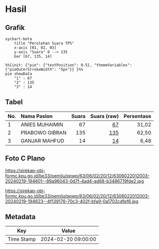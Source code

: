# Hasil

## Grafik

```mermaid
xychart-beta
    title "Perolehan Suara TPS"
    x-axis [01, 02, 03]
    y-axis "Suara" 0 --> 135
    bar [67, 135, 14]
```

```mermaid
%%{init: {"pie": {"textPosition": 0.5}, "themeVariables": {"pieOuterStrokeWidth": "5px"}} }%%
pie showData
    "1" : 67
    "2" : 135
    "3" : 14
```

## Tabel

| No. | Nama Paslon    | Suara | Suara (raw) | Persentase |
|:--- |:-------------- | -----:| -----------:| ----------:|
| 1   | ANIES MUHAIMIN | 67    | [67][p-1]   | 31,02      |
| 2   | PRABOWO GIBRAN | 135   | [135][p-2]  | 62,50      |
| 3   | GANJAR MAHFUD  | 14    | [14][p-3]   | 6,48       |


[p-1]: https://github.com/gigit-pemilu/pemilu-2024/blob/main/pilpres/hitung-suara/sub/63-kalimantan-selatan/sub/06-hulu-sungai-selatan/sub/02-padang-batung/sub/2012-madang/sub/003-tps/sub/paslon-1.txt
[p-2]: https://github.com/gigit-pemilu/pemilu-2024/blob/main/pilpres/hitung-suara/sub/63-kalimantan-selatan/sub/06-hulu-sungai-selatan/sub/02-padang-batung/sub/2012-madang/sub/003-tps/sub/paslon-2.txt
[p-3]: https://github.com/gigit-pemilu/pemilu-2024/blob/main/pilpres/hitung-suara/sub/63-kalimantan-selatan/sub/06-hulu-sungai-selatan/sub/02-padang-batung/sub/2012-madang/sub/003-tps/sub/paslon-3.txt

## Foto C Plano

https://sirekap-obj-formc.kpu.go.id/be33/pemilu/ppwp/63/06/02/20/12/6306022012003-20240219-194601--89a96043-0d7f-4ad4-ad68-b3486719fde2.jpg

https://sirekap-obj-formc.kpu.go.id/be33/pemilu/ppwp/63/06/02/20/12/6306022012003-20240219-194623--4f139176-70c3-402f-bfa9-0a1702cdfef6.jpg


## Metadata

| Key        | Value               |
| ---------- | ------------------- |
| Time Stamp | 2024-02-20 09:00:00 |



